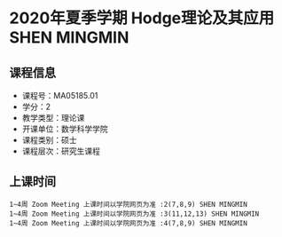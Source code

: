 # 2020年夏季学期 Hodge理论及其应用 SHEN MINGMIN






## 课程信息

- 课程号：MA05185.01
- 学分：2
- 教学类型：理论课
- 开课单位：数学科学学院
- 课程类别：硕士
- 课程层次：研究生课程

## 上课时间

```
1~4周 Zoom Meeting 上课时间以学院网页为准 :2(7,8,9) SHEN MINGMIN
1~4周 Zoom Meeting 上课时间以学院网页为准 :3(11,12,13) SHEN MINGMIN
1~4周 Zoom Meeting 上课时间以学院网页为准 :4(7,8,9) SHEN MINGMIN
```

